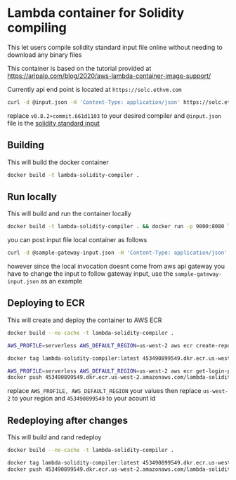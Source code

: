 # Lambda container for Solidity compiling

This let users compile solidity standard input file online without needing to download any binary files

This container is based on the tutorial provided at https://aripalo.com/blog/2020/aws-lambda-container-image-support/

Currently api end point is located at `https://solc.ethvm.com`

```sh
curl -d @input.json -H 'Content-Type: application/json' https://solc.ethvm.com/?compiler=v0.8.2+commit.661d1103
```
replace `v0.8.2+commit.661d1103` to your desired compiler and `@input.json` file is the [solidity standard input](https://docs.soliditylang.org/en/v0.8.10/using-the-compiler.html#compiler-input-and-output-json-description)

## Building
This will build the docker container

```sh
docker build -t lambda-solidity-compiler .
```

## Run locally
This will build and run the container locally

```sh
docker build -t lambda-solidity-compiler . && docker run -p 9000:8080 lambda-solidity-compiler:latest
```

you can post input file local container as follows
```sh
curl -d @sample-gateway-input.json -H 'Content-Type: application/json' http://localhost:9000/2015-03-31/functions/function/invocations
```
however since the local invocation doesnt come from aws api gateway you have to change the input to follow gateway input, use the `sample-gateway-input.json` as an example

## Deploying to ECR
This will create and deploy the container to AWS ECR

```sh
docker build --no-cache -t lambda-solidity-compiler .

AWS_PROFILE=serverless AWS_DEFAULT_REGION=us-west-2 aws ecr create-repository --repository-name lambda-solidity-compiler --image-scanning-configuration scanOnPush=true

docker tag lambda-solidity-compiler:latest 453490899549.dkr.ecr.us-west-2.amazonaws.com/lambda-solidity-compiler:latest

AWS_PROFILE=serverless AWS_DEFAULT_REGION=us-west-2 aws ecr get-login-password | docker login --username AWS --password-stdin 453490899549.dkr.ecr.us-west-2.amazonaws.com
docker push 453490899549.dkr.ecr.us-west-2.amazonaws.com/lambda-solidity-compiler:latest
```
replace `AWS_PROFILE, AWS_DEFAULT_REGION` your values then replace `us-west-2` to your region and `453490899549` to your acount id

## Redeploying after changes
This will build and rand redeploy

```sh
docker build --no-cache -t lambda-solidity-compiler .

docker tag lambda-solidity-compiler:latest 453490899549.dkr.ecr.us-west-2.amazonaws.com/lambda-solidity-compiler:latest
docker push 453490899549.dkr.ecr.us-west-2.amazonaws.com/lambda-solidity-compiler:latest
```
